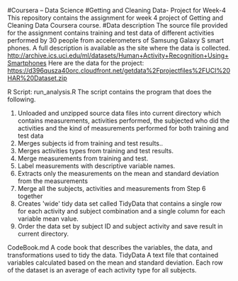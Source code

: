 #Coursera – Data Science
#Getting and Cleaning Data- Project for Week-4
This repository contains the assignment for week 4 project of Getting and Cleaning Data Coursera course.
#Data description
The source file provided for the assignment contains training and test data of different activities performed by 30 people from accelerometers of Samsung Galaxy S smart phones. A full description is available as the site where the data is collected.
http://archive.ics.uci.edu/ml/datasets/Human+Activity+Recognition+Using+Smartphones
Here are the data for the project:
https://d396qusza40orc.cloudfront.net/getdata%2Fprojectfiles%2FUCI%20HAR%20Dataset.zip

R Script: run_analysis.R
The script contains the program that does the following.
1.	Unloaded and unzipped source data files into current directory which contains measurements, activities performed, the subjected who did the         
    activities and the kind of measurements performed for both training and test data
2.	Merges subjects id from training and test results..
3.	Merges activities types from training and test results.
4.	Merge measurements from training and test.
5.	Label measurements with descriptive variable names.
6.	Extracts only the measurements on the mean and standard deviation from the measurements
7.	Merge all the subjects, activities and measurements from Step 6 together
8.	Creates 'wide' tidy data set called TidyData that contains a single row for each activity and subject combination and a single column for each
    variable mean value.
9.	Order the data set by subject ID and subject activity and save result in current directory.

CodeBook.md
A code book that describes the variables, the data, and transformations used to tidy the data.
TidyData
A text file that contained variables calculated based on the mean and standard deviation. Each row of the dataset is an average of each activity type for all subjects.
